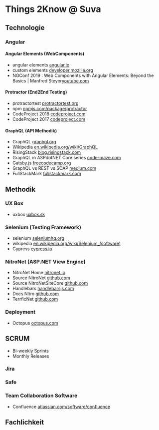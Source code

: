 # Things 2Know @ Suva

## Technologie

### Angular

#### Angular Elements (WebComponents)

* angular elements [angular.io](https://angular.io/guide/elements)
* custom elements [developer.mozilla.org](https://developer.mozilla.org/en-US/docs/Web/Web_Components/Using_custom_elements)
* NGConf 2019 : Web Components with Angular Elements: Beyond the Basics | Manfred Steyer[youtube.com](https://www.youtube.com/watch?v=E9i3YBFxSSE&list=PLOETEcp3DkCpimylVKTDe968yNmNIajlR&index=10)

#### Protractor (End2End Testing)

* protractortest [protractortest.org](https://www.protractortest.org/#/)
* npm [npmjs.com/package/protractor](https://www.npmjs.com/package/protractor)
* CodeProject 2018 [codeproject.com](https://www.codeproject.com/Articles/1251554/End-to-End-E2E-Tests-in-Angular-Application-Using)
* CodeProject 2017 [codeproject.com](https://www.codeproject.com/Articles/1168129/Write-End-to-End-Tests-for-Your-Angular-Applicatio)

#### GraphQL (API Methodik)

* GraphQL [graphql.org](https://graphql.org/)
* Wikipedia [en.wikipedia.org/wiki/GraphQL](https://en.wikipedia.org/wiki/GraphQL)
* RisingStack [blog.risingstack.com](https://blog.risingstack.com/rest-in-peace-long-live-graphql/?utm_source=RisingStack+Blog&utm_campaign=4ecf6594af-EMAIL_CAMPAIGN_2018_06_20_12_46_COPY_01&utm_medium=email&utm_term=0_02a6a69990-4ecf6594af-475197021)
* GraphQL in ASPdotNET Core series [code-maze.com](https://code-maze.com/graphql-asp-net-core-tutorial/)
* Gatsby.js [freecodecamp.org](https://www.freecodecamp.org/news/great-gatsby-bootcamp/)
* GraphQL vs REST vs SOAP 
[medium.com](https://medium.com/better-practices/rest-soap-graphql-gesundheit-6544053f65cf?mkt_tok=eyJpIjoiWlRCbE9HTXpNekJrWXpRNSIsInQiOiJyalkwREFRNnZqM3F3MWhlV0VjK0pQMU5xMXpDeGEzYzdFUzZ5WWdGUkRRbTRXVjM2dG9MbWpoNzR5T1JuOGYzMTZwSnlrXC9wajhWSTBwclBrV2RcL1FnREJIRm5nVkxKd1RZd3p1OEVKWmRFQVJOcnZcL1lRSExwUDRIekdncUVkciJ9)
* FullStackMark [fullstackmark.com](https://fullstackmark.com/post/17/building-a-graphql-api-with-aspnet-core-2-and-entity-framework-core)
## Methodik

### UX Box

* uxbox [uxbox.sk](https://www.uxbox.sk/?en)

### Selenium (Testing Framework)

* selenium [seleniumhq.org](https://www.seleniumhq.org/)
* wikipedia [en.wikipedia.org/wiki/Selenium_(software)](https://en.wikipedia.org/wiki/Selenium_(software))
* Cypress [cypress.io](https://www.cypress.io/?__s=anr4opxejyxhvmp4dvww&utm_source=drip&utm_medium=email&utm_campaign=Quick+Tip+Friday&utm_content=%5BQuick+Tip+Friday%5D+a+tool+to+save+your+app+from+destroying+itself)

### NitroNet (ASP.NET View Engine)

* NitroNet Home [nitronet.io](http://www.nitronet.io/en)
* Source NitroNet [github.com](https://github.com/namics/NitroNet)
* Source NitroNetSiteCore [github.com](https://github.com/namics/NitroNetSitecore)
* Handlebars [handlebarsjs.com](http://handlebarsjs.com/)
* Docs Nitro [github.com](https://github.com/namics/generator-nitro/blob/master/packages/project-nitro/project/docs/nitro.md)
* TerrficNet [github.com](https://github.com/namics/TerrificNet)

### Deployment

* Octopus [octopus.com](https://octopus.com/)

## SCRUM

* Bi-weekly Sprints
* Monthly Releases

### Jira

### Safe

### Team Collaboration Software

* Confluence [atlassian.com/software/confluence](
https://www.atlassian.com/software/confluence)

## Fachlichkeit

